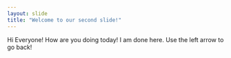 ```yaml
---
layout: slide
title: "Welcome to our second slide!"
---
```

Hi Everyone! How are you doing today!
I am done here.
Use the left arrow to go back!
